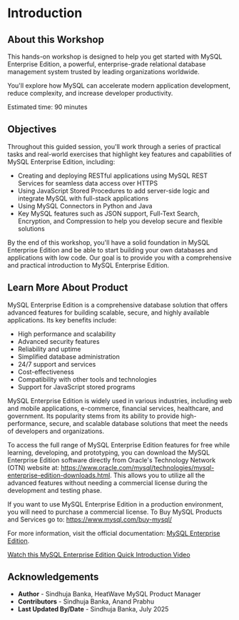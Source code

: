 # Introduction

## About this Workshop

This hands-on workshop is designed to help you get started with MySQL Enterprise Edition, a powerful, enterprise-grade relational database management system trusted by leading organizations worldwide.

You'll explore how MySQL can accelerate modern application development, reduce complexity, and increase developer productivity.

Estimated time: 90 minutes

## Objectives

Throughout this guided session, you'll work through a series of practical tasks and real-world exercises that highlight key features and capabilities of MySQL Enterprise Edition, including:

- Creating and deploying RESTful applications using MySQL REST Services for seamless data access over HTTPS
- Using JavaScript Stored Procedures to add server-side logic and integrate MySQL with full-stack applications
- Using MySQL Connectors in Python and Java
- Key MySQL features such as JSON support, Full-Text Search, Encryption, and Compression to help you develop secure and flexible solutions

By the end of this workshop, you'll have a solid foundation in MySQL Enterprise Edition and be able to start building your own databases and applications with low code. Our goal is to provide you with a comprehensive and practical introduction to MySQL Enterprise Edition.

## Learn More About Product

MySQL Enterprise Edition is a comprehensive database solution that offers advanced features for building scalable, secure, and highly available applications. Its key benefits include:

- High performance and scalability
- Advanced security features
- Reliability and uptime
- Simplified database administration
- 24/7 support and services
- Cost-effectiveness
- Compatibility with other tools and technologies
- Support for JavaScript stored programs

MySQL Enterprise Edition is widely used in various industries, including web and mobile applications, e-commerce, financial services, healthcare, and government. Its popularity stems from its ability to provide high-performance, secure, and scalable database solutions that meet the needs of developers and organizations.

To access the full range of MySQL Enterprise Edition features for free while learning, developing, and prototyping, you can download the MySQL Enterprise Edition software directly from Oracle's Technology Network (OTN) website at: <https://www.oracle.com/mysql/technologies/mysql-enterprise-edition-downloads.html>. This allows you to utilize all the advanced features without needing a commercial license during the development and testing phase.

If you want to use MySQL Enterprise Edition in a production environment, you will need to purchase a commercial license. To Buy MySQL Products and Services go to: <https://www.mysql.com/buy-mysql/>

For more information, visit the official documentation: [MySQL Enterprise Edition](https://www.oracle.com/mysql/enterprise/).

[Watch this MySQL Enterprise Edition Quick Introduction Video](youtube:RJ9p5tUzlmY)

## Acknowledgements

- **Author** - Sindhuja Banka, HeatWave MySQL Product Manager
- **Contributors** - Sindhuja Banka, Anand Prabhu
- **Last Updated By/Date** - Sindhuja Banka, July 2025
